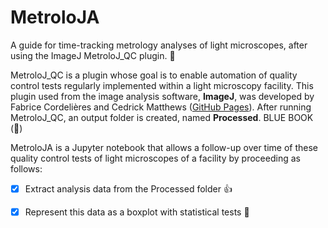 # MetroloJA

A guide for time-tracking metrology analyses of light microscopes, after using the ImageJ MetroloJ_QC plugin. :tada:

MetroloJ_QC is a plugin whose goal is to enable automation of quality control tests regularly implemented within a light microscopy facility. This plugin used from the image analysis software, **ImageJ**, was developed by Fabrice Cordelières and Cedrick Matthews ([GitHub Pages](https://github.com/MontpellierRessourcesImagerie/MetroloJ_QC)). After running MetroloJ_QC, an output folder is created, named **Processed**. BLUE BOOK (&#x1F4D8;) 

MetroloJA is a Jupyter notebook that allows a follow-up over time of these quality control tests of light microscopes of a facility by proceeding as follows: 
 - [x] Extract analysis data from the Processed folder :+1:
 - [x] Represent this data as a boxplot with statistical tests :tada:

